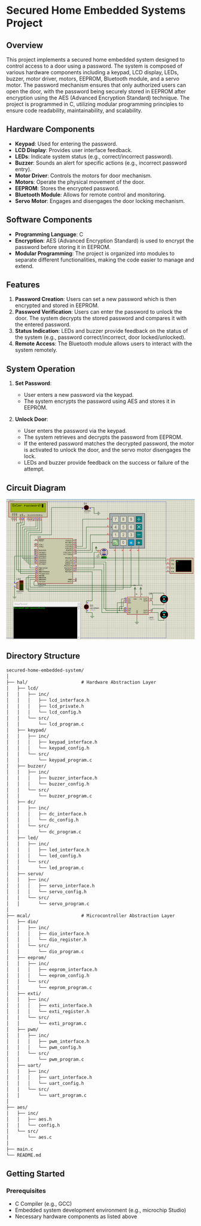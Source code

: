 # Secured Home Embedded Systems Project

## Overview

This project implements a secured home embedded system designed to control access to a door using a password. The system is composed of various hardware components including a keypad, LCD display, LEDs, buzzer, motor driver, motors, EEPROM, Bluetooth module, and a servo motor. The password mechanism ensures that only authorized users can open the door, with the password being securely stored in EEPROM after encryption using the AES (Advanced Encryption Standard) technique. The project is programmed in C, utilizing modular programming principles to ensure code readability, maintainability, and scalability.

## Hardware Components

- **Keypad**: Used for entering the password.
- **LCD Display**: Provides user interface feedback.
- **LEDs**: Indicate system status (e.g., correct/incorrect password).
- **Buzzer**: Sounds an alert for specific actions (e.g., incorrect password entry).
- **Motor Driver**: Controls the motors for door mechanism.
- **Motors**: Operate the physical movement of the door.
- **EEPROM**: Stores the encrypted password.
- **Bluetooth Module**: Allows for remote control and monitoring.
- **Servo Motor**: Engages and disengages the door locking mechanism.

## Software Components

- **Programming Language**: C
- **Encryption**: AES (Advanced Encryption Standard) is used to encrypt the password before storing it in EEPROM.
- **Modular Programming**: The project is organized into modules to separate different functionalities, making the code easier to manage and extend.

## Features

1. **Password Creation**: Users can set a new password which is then encrypted and stored in EEPROM.
2. **Password Verification**: Users can enter the password to unlock the door. The system decrypts the stored password and compares it with the entered password.
3. **Status Indication**: LEDs and buzzer provide feedback on the status of the system (e.g., password correct/incorrect, door locked/unlocked).
4. **Remote Access**: The Bluetooth module allows users to interact with the system remotely.

## System Operation

1. **Set Password**:
   - User enters a new password via the keypad.
   - The system encrypts the password using AES and stores it in EEPROM.

2. **Unlock Door**:
   - User enters the password via the keypad.
   - The system retrieves and decrypts the password from EEPROM.
   - If the entered password matches the decrypted password, the motor is activated to unlock the door, and the servo motor disengages the lock.
   - LEDs and buzzer provide feedback on the success or failure of the attempt.

## Circuit Diagram

![Circuit Diagram](https://github.com/Merve-1/securedHome/blob/main/Circuit%20.png?raw=true)

## Directory Structure

```
secured-home-embedded-system/
│
├── hal/                    # Hardware Abstraction Layer
│   ├── lcd/
│   │   ├── inc/
│   │   │   ├── lcd_interface.h
│   │   │   ├── lcd_private.h
│   │   │   └── lcd_config.h
│   │   └── src/
│   │       └── lcd_program.c
│   ├── keypad/
│   │   ├── inc/
│   │   │   ├── keypad_interface.h
│   │   │   └── keypad_config.h
│   │   └── src/
│   │       └── keypad_program.c
│   ├── buzzer/
│   │   ├── inc/
│   │   │   ├── buzzer_interface.h
│   │   │   └── buzzer_config.h
│   │   └── src/
│   │       └── buzzer_program.c
│   ├── dc/
│   │   ├── inc/
│   │   │   ├── dc_interface.h
│   │   │   └── dc_config.h
│   │   └── src/
│   │       └── dc_program.c
│   ├── led/
│   │   ├── inc/
│   │   │   ├── led_interface.h
│   │   │   └── led_config.h
│   │   └── src/
│   │       └── led_program.c
│   ├── servo/
│   │   ├── inc/
│   │   │   ├── servo_interface.h
│   │   │   └── servo_config.h
│   │   └── src/
│   │       └── servo_program.c
│
├── mcal/                   # Microcontroller Abstraction Layer
│   ├── dio/
│   │   ├── inc/
│   │   │   ├── dio_interface.h
│   │   │   └── dio_register.h
│   │   └── src/
│   │       └── dio_program.c
│   ├── eeprom/
│   │   ├── inc/
│   │   │   ├── eeprom_interface.h
│   │   │   └── eeprom_config.h
│   │   └── src/
│   │       └── eeprom_program.c
│   ├── exti/
│   │   ├── inc/
│   │   │   ├── exti_interface.h
│   │   │   └── exti_register.h
│   │   └── src/
│   │       └── exti_program.c
│   ├── pwm/
│   │   ├── inc/
│   │   │   ├── pwm_interface.h
│   │   │   └── pwm_config.h
│   │   └── src/
│   │       └── pwm_program.c
│   ├── uart/
│   │   ├── inc/
│   │   │   ├── uart_interface.h
│   │   │   └── uart_config.h
│   │   └── src/
│   │       └── uart_program.c
│
├── aes/
│   ├── inc/
│   │   ├── aes.h
│   │   └── config.h
│   └── src/
│       └── aes.c
│
├── main.c
└── README.md
```

## Getting Started

### Prerequisites

- C Compiler (e.g., GCC)
- Embedded system development environment (e.g., microchip Studio)
- Necessary hardware components as listed above
```
